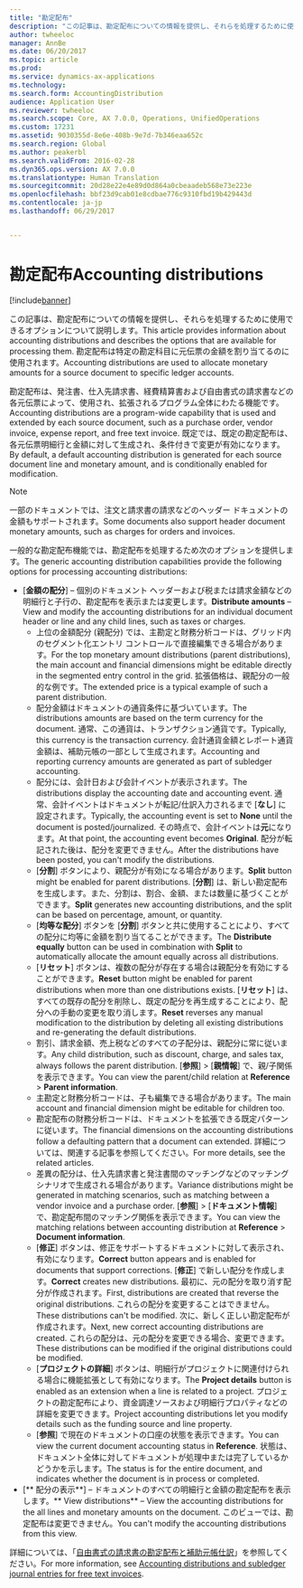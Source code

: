 ```yaml
---
title: "勘定配布"
description: "この記事は、勘定配布についての情報を提供し、それらを処理するために使用できるオプションについて説明します。 勘定配布は特定の勘定科目に元伝票の金額を割り当てるのに使用されます。"
author: twheeloc
manager: AnnBe
ms.date: 06/20/2017
ms.topic: article
ms.prod: 
ms.service: dynamics-ax-applications
ms.technology: 
ms.search.form: AccountingDistribution
audience: Application User
ms.reviewer: twheeloc
ms.search.scope: Core, AX 7.0.0, Operations, UnifiedOperations
ms.custom: 17231
ms.assetid: 9030355d-8e6e-408b-9e7d-7b346eaa652c
ms.search.region: Global
ms.author: peakerbl
ms.search.validFrom: 2016-02-28
ms.dyn365.ops.version: AX 7.0.0
ms.translationtype: Human Translation
ms.sourcegitcommit: 20d28e22e4e89d0d864a0cbeaadeb568e73e223e
ms.openlocfilehash: bbf23d9cab01e8cdbae776c9310fbd19b429443d
ms.contentlocale: ja-jp
ms.lasthandoff: 06/29/2017


---
```


# <a name="accounting-distributions"></a><span data-ttu-id="ba7f7-104">勘定配布</span><span class="sxs-lookup"><span data-stu-id="ba7f7-104">Accounting distributions</span></span>

[!include[banner](../includes/banner.md)]


<span data-ttu-id="ba7f7-105">この記事は、勘定配布についての情報を提供し、それらを処理するために使用できるオプションについて説明します。</span><span class="sxs-lookup"><span data-stu-id="ba7f7-105">This article provides information about accounting distributions and describes the options that are available for processing them.</span></span> <span data-ttu-id="ba7f7-106">勘定配布は特定の勘定科目に元伝票の金額を割り当てるのに使用されます。</span><span class="sxs-lookup"><span data-stu-id="ba7f7-106">Accounting distributions are used to allocate monetary amounts for a source document to specific ledger accounts.</span></span> 

<span data-ttu-id="ba7f7-107">勘定配布は、発注書、仕入先請求書、経費精算書および自由書式の請求書などの各元伝票によって、使用され、拡張されるプログラム全体にわたる機能です。</span><span class="sxs-lookup"><span data-stu-id="ba7f7-107">Accounting distributions are a program-wide capability that is used and extended by each source document, such as a purchase order, vendor invoice, expense report, and free text invoice.</span></span> <span data-ttu-id="ba7f7-108">既定では、既定の勘定配布は、各元伝票明細行と金額に対して生成され、条件付きで変更が有効になります。</span><span class="sxs-lookup"><span data-stu-id="ba7f7-108">By default, a default accounting distribution is generated for each source document line and monetary amount, and is conditionally enabled for modification.</span></span> 

> [!Note] 
> <span data-ttu-id="ba7f7-109">一部のドキュメントでは、注文と請求書の請求などのヘッダー ドキュメントの金額もサポートされます。</span><span class="sxs-lookup"><span data-stu-id="ba7f7-109">Some documents also support header document monetary amounts, such as charges for orders and invoices.</span></span> 

<span data-ttu-id="ba7f7-110">一般的な勘定配布機能では、勘定配布を処理するため次のオプションを提供します。</span><span class="sxs-lookup"><span data-stu-id="ba7f7-110">The generic accounting distribution capabilities provide the following options for processing accounting distributions:</span></span>

-   <span data-ttu-id="ba7f7-111">[**金額の配分**] – 個別のドキュメント ヘッダーおよび税または請求金額などの明細行と子行の、勘定配布を表示または変更します。</span><span class="sxs-lookup"><span data-stu-id="ba7f7-111">**Distribute amounts** – View and modify the accounting distributions for an individual document header or line and any child lines, such as taxes or charges.</span></span>
    -   <span data-ttu-id="ba7f7-112">上位の金額配分 (親配分) では、主勘定と財務分析コードは、グリッド内のセグメント化エントリ コントロールで直接編集できる場合があります。</span><span class="sxs-lookup"><span data-stu-id="ba7f7-112">For the top monetary amount distributions (parent distributions), the main account and financial dimensions might be editable directly in the segmented entry control in the grid.</span></span> <span data-ttu-id="ba7f7-113">拡張価格は、親配分の一般的な例です。</span><span class="sxs-lookup"><span data-stu-id="ba7f7-113">The extended price is a typical example of such a parent distribution.</span></span>
    -   <span data-ttu-id="ba7f7-114">配分金額はドキュメントの通貨条件に基づいています。</span><span class="sxs-lookup"><span data-stu-id="ba7f7-114">The distributions amounts are based on the term currency for the document.</span></span> <span data-ttu-id="ba7f7-115">通常、この通貨は、トランザクション通貨です。</span><span class="sxs-lookup"><span data-stu-id="ba7f7-115">Typically, this currency is the transaction currency.</span></span> <span data-ttu-id="ba7f7-116">会計通貨金額とレポート通貨金額は、補助元帳の一部として生成されます。</span><span class="sxs-lookup"><span data-stu-id="ba7f7-116">Accounting and reporting currency amounts are generated as part of subledger accounting.</span></span>
    -   <span data-ttu-id="ba7f7-117">配分には、会計日および会計イベントが表示されます。</span><span class="sxs-lookup"><span data-stu-id="ba7f7-117">The distributions display the accounting date and accounting event.</span></span> <span data-ttu-id="ba7f7-118">通常、会計イベントはドキュメントが転記/仕訳入力されるまで [**なし**] に設定されます。</span><span class="sxs-lookup"><span data-stu-id="ba7f7-118">Typically, the accounting event is set to **None** until the document is posted/journalized.</span></span> <span data-ttu-id="ba7f7-119">その時点で、会計イベントは**元**になります。</span><span class="sxs-lookup"><span data-stu-id="ba7f7-119">At that point, the accounting event becomes **Original**.</span></span> <span data-ttu-id="ba7f7-120">配分が転記された後は、配分を変更できません。</span><span class="sxs-lookup"><span data-stu-id="ba7f7-120">After the distributions have been posted, you can't modify the distributions.</span></span>
    -   <span data-ttu-id="ba7f7-121">[**分割**] ボタンにより、親配分が有効になる場合があります。</span><span class="sxs-lookup"><span data-stu-id="ba7f7-121">**Split** button might be enabled for parent distributions.</span></span> <span data-ttu-id="ba7f7-122">[**分割**] は、新しい勘定配布を生成します。また、分割は、割合、金額、または数量に基づくことができます。</span><span class="sxs-lookup"><span data-stu-id="ba7f7-122">**Split** generates new accounting distributions, and the split can be based on percentage, amount, or quantity.</span></span>
    -   <span data-ttu-id="ba7f7-123">[**均等な配分**] ボタンを [**分割**] ボタンと共に使用することにより、すべての配分に均等に金額を割り当てることができます。</span><span class="sxs-lookup"><span data-stu-id="ba7f7-123">The **Distribute equally** button can be used in combination with **Split** to automatically allocate the amount equally across all distributions.</span></span>
    -   <span data-ttu-id="ba7f7-124">[**リセット**] ボタンは、複数の配分が存在する場合は親配分を有効にすることができます。</span><span class="sxs-lookup"><span data-stu-id="ba7f7-124">**Reset** button might be enabled for parent distributions when more than one distributions exists.</span></span> <span data-ttu-id="ba7f7-125">[**リセット**] は、すべての既存の配分を削除し、既定の配分を再生成することにより、配分への手動の変更を取り消します。</span><span class="sxs-lookup"><span data-stu-id="ba7f7-125">**Reset** reverses any manual modification to the distribution by deleting all existing distributions and re-generating the default distributions.</span></span>
    -   <span data-ttu-id="ba7f7-126">割引、請求金額、売上税などのすべての子配分は、親配分に常に従います。</span><span class="sxs-lookup"><span data-stu-id="ba7f7-126">Any child distribution, such as discount, charge, and sales tax, always follows the parent distribution.</span></span> <span data-ttu-id="ba7f7-127">[**参照**] &gt; [**親情報**] で、親/子関係を表示できます。</span><span class="sxs-lookup"><span data-stu-id="ba7f7-127">You can view the parent/child relation at **Reference** &gt; **Parent information**.</span></span>
    -   <span data-ttu-id="ba7f7-128">主勘定と財務分析コードは、子も編集できる場合があります。</span><span class="sxs-lookup"><span data-stu-id="ba7f7-128">The main account and financial dimension might be editable for children too.</span></span>
    -   <span data-ttu-id="ba7f7-129">勘定配布の財務分析コードは、ドキュメントを拡張できる既定パターンに従います。</span><span class="sxs-lookup"><span data-stu-id="ba7f7-129">The financial dimensions on the accounting distributions follow a defaulting pattern that a document can extended.</span></span> <span data-ttu-id="ba7f7-130">詳細については、関連する記事を参照してください。</span><span class="sxs-lookup"><span data-stu-id="ba7f7-130">For more details, see the related articles.</span></span>
    -   <span data-ttu-id="ba7f7-131">差異の配分は、仕入先請求書と発注書間のマッチングなどのマッチング シナリオで生成される場合があります。</span><span class="sxs-lookup"><span data-stu-id="ba7f7-131">Variance distributions might be generated in matching scenarios, such as matching between a vendor invoice and a purchase order.</span></span> <span data-ttu-id="ba7f7-132">[**参照**] &gt; [**ドキュメント情報**] で、勘定配布間のマッチング関係を表示できます。</span><span class="sxs-lookup"><span data-stu-id="ba7f7-132">You can view the matching relations between accounting distribution at **Reference** &gt; **Document information**.</span></span>
    -   <span data-ttu-id="ba7f7-133">[**修正**] ボタンは、修正をサポートするドキュメントに対して表示され、有効になります。</span><span class="sxs-lookup"><span data-stu-id="ba7f7-133">**Correct** button appears and is enabled for documents that support corrections.</span></span> <span data-ttu-id="ba7f7-134">[**修正**] で新しい配分を作成します。</span><span class="sxs-lookup"><span data-stu-id="ba7f7-134">**Correct** creates new distributions.</span></span> <span data-ttu-id="ba7f7-135">最初に、元の配分を取り消す配分が作成されます。</span><span class="sxs-lookup"><span data-stu-id="ba7f7-135">First, distributions are created that reverse the original distributions.</span></span> <span data-ttu-id="ba7f7-136">これらの配分を変更することはできません。</span><span class="sxs-lookup"><span data-stu-id="ba7f7-136">These distributions can't be modified.</span></span> <span data-ttu-id="ba7f7-137">次に、新しく正しい勘定配布が作成されます。</span><span class="sxs-lookup"><span data-stu-id="ba7f7-137">Next, new correct accounting distributions are created.</span></span> <span data-ttu-id="ba7f7-138">これらの配分は、元の配分を変更できる場合、変更できます。</span><span class="sxs-lookup"><span data-stu-id="ba7f7-138">These distributions can be modified if the original distributions could be modified.</span></span>
    -   <span data-ttu-id="ba7f7-139">[**プロジェクトの詳細**] ボタンは、明細行がプロジェクトに関連付けられる場合に機能拡張として有効になります。</span><span class="sxs-lookup"><span data-stu-id="ba7f7-139">The **Project details** button is enabled as an extension when a line is related to a project.</span></span> <span data-ttu-id="ba7f7-140">プロジェクトの勘定配布により、資金調達ソースおよび明細行プロパティなどの詳細を変更できます。</span><span class="sxs-lookup"><span data-stu-id="ba7f7-140">Project accounting distributions let you modify details such as the funding source and line property.</span></span>
    -   <span data-ttu-id="ba7f7-141">[**参照**] で現在のドキュメントの口座の状態を表示できます。</span><span class="sxs-lookup"><span data-stu-id="ba7f7-141">You can view the current document accounting status in **Reference**.</span></span> <span data-ttu-id="ba7f7-142">状態は、ドキュメント全体に対してドキュメントが処理中または完了しているかどうかを示します。</span><span class="sxs-lookup"><span data-stu-id="ba7f7-142">The status is for the entire document, and indicates whether the document is in process or completed.</span></span>
-   <span data-ttu-id="ba7f7-143">[** 配分の表示**] – ドキュメントのすべての明細行と金額の勘定配布を表示します。</span><span class="sxs-lookup"><span data-stu-id="ba7f7-143">** View distributions** – View the accounting distributions for the all lines and monetary amounts on the document.</span></span> <span data-ttu-id="ba7f7-144">このビューでは、勘定配布は変更できません。</span><span class="sxs-lookup"><span data-stu-id="ba7f7-144">You can't modify the accounting distributions from this view.</span></span>


<span data-ttu-id="ba7f7-145">詳細については、「[自由書式の請求書の勘定配布と補助元帳仕訳](accounting-distributions-subledger-journal-entries-vendor-invoices.md)」を参照してください。</span><span class="sxs-lookup"><span data-stu-id="ba7f7-145">For more information, see [Accounting distributions and subledger journal entries for free text invoices](accounting-distributions-subledger-journal-entries-vendor-invoices.md).</span></span>



